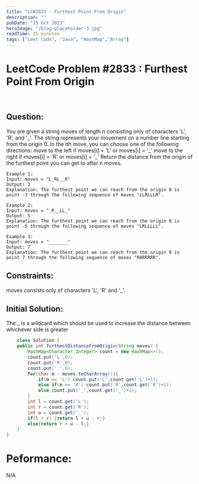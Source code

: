 ```yaml
---
title: "LC#2833 : Furthest Point From Origin"
description: ""
pubDate: "25 Oct 2023"
heroImage: "/blog-placeholder-3.jpg"
readTime: 25 minutes
tags: ["Leet Code", "Java", "HashMap","Array"]
---
```


# <b> LeetCode Problem #2833 : Furthest Point From Origin</b>

<br>

## Question: <br/>

<p class="pl-6">
    You are given a string moves of length n consisting only of characters 'L', 'R', and '_'. The string represents your movement on a number line starting from the origin 0.
    In the ith move, you can choose one of the following directions:
    move to the left if moves[i] = 'L' or moves[i] = '_'
    move to the right if moves[i] = 'R' or moves[i] = '_'
    Return the distance from the origin of the furthest point you can get to after n moves.
</p>
<p>

    Example 1:
    Input: moves = "L_RL__R"
    Output: 3
    Explanation: The furthest point we can reach from the origin 0 is point -3 through the following sequence of moves "LLRLLLR".

    Example 2:
    Input: moves = "_R__LL_"
    Output: 5
    Explanation: The furthest point we can reach from the origin 0 is point -5 through the following sequence of moves "LRLLLLL".

    Example 3:
    Input: moves = "_______"
    Output: 7
    Explanation: The furthest point we can reach from the origin 0 is point 7 through the following sequence of moves "RRRRRRR".

</p>

## Constraints: <br/>

<p class="ml-6 bg-slate-300 rounded-md w-fit px-4">
    moves consists only of characters 'L', 'R' and '_'.
</p>

## Initial Solution:

<p class="pl-6">
    The _ is a wildcard which should be used to increase the distance between whichever side is greater
</p>

```java
    class Solution {
    public int furthestDistanceFromOrigin(String moves) {
        HashMap<Character,Integer> count = new HashMap<>();
        count.put('L',0);
        count.put('R',0);
        count.put('_',0);
        for(char m : moves.toCharArray()){
            if(m == 'L') count.put('L',count.get('L')+1);
            else if(m == 'R') count.put('R',count.get('R')+1);
            else count.put('_',count.get('_')+1);
        }
        int l = count.get('L');
        int r = count.get('R');
        int u = count.get('_');
        if(l > r) {return l + u - r;}
        else{return r + u - l;}
    }
}
```

# Peformance:

N/A
